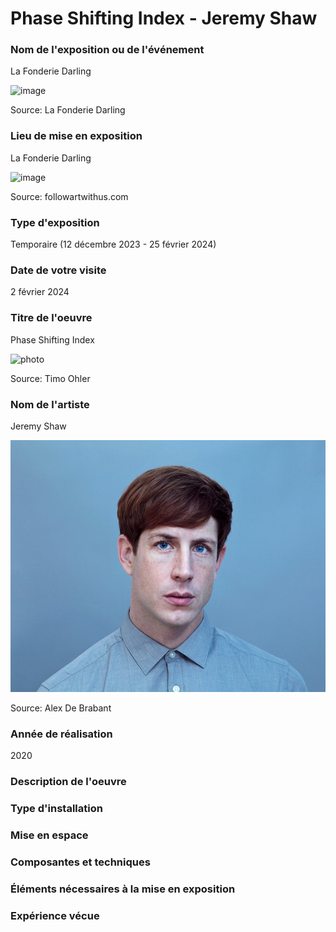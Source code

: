 # Phase Shifting Index - Jeremy Shaw

### Nom de l'exposition ou de l'événement
La Fonderie Darling

![image](https://github.com/TerryLTY/H24_V11_inspirations_LU/assets/143763387/0e841e5e-ac35-48a4-a63f-831842331262)

Source: La Fonderie Darling

### Lieu de mise en exposition
La Fonderie Darling

![image](https://github.com/TerryLTY/H24_V11_inspirations_LU/assets/143763387/2c1900c4-d78a-40f0-96be-07708603e41e)

Source: followartwithus.com

### Type d'exposition
Temporaire (12 décembre 2023 - 25 février 2024)

### Date de votre visite
2 février 2024

### Titre de l'oeuvre
Phase Shifting Index

![photo](https://github.com/TerryLTY/H24_V11_inspirations_LU/assets/143763387/3db4085a-1522-4ec5-8256-f2ea3b688e72)

Source: Timo Ohler

### Nom de l'artiste
Jeremy Shaw

![image](media/jeremy_shaw.jpg)

Source: Alex De Brabant

### Année de réalisation	
2020

### Description de l'oeuvre	


### Type d'installation

### Mise en espace	

### Composantes et techniques	

### Éléments nécessaires à la mise en exposition	

### Expérience vécue	
